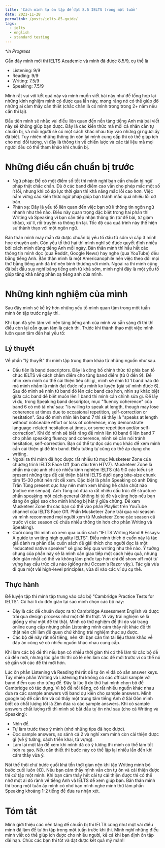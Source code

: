 ```yaml
---
title: 'Cách mình tự ôn tập để đạt 8.5 IELTS trong một tuần'
date: 2021-11-28
permalink: /posts/ielts-85-guide/
tags:
  - ielts
  - english
  - standard testing
---
```


**In Progress*

Gần đây mình mới thi IELTS Academic và mình đã được 8.5/9, cụ thể là

- Listening: 9/9
- Reading: 9/9
- Writing: 7.5/9
- Speaking: 7.5/9

Mình rất vui với kết quả này và mình muốn viết bài này như để tổng hợp lại những kinh nghiệm mình có được qua lần này, mong rằng nó có thể giúp đỡ những ai cảm thấy cần thiết (chắc chắn là có mình trong trong 2+ năm nếu cần thi lại).

Đầu tiên mình sẽ nhắc vài điều liên quan đến nền tảng tiếng Anh mà bài viết này sẽ không giúp bạn được. Đây là các kiến thức mà mỗi cá nhân cần tự chuẩn bị, và mỗi người sẽ có một cách khác nhau tùy vào những gì người ấy đã biết. Tuy nhiên những thông tin còn lại mình cung cấp thì có thể giúp ích cho mọi đối tượng, vì đây là thông tin về chiến lược và các tài liệu mà mọi người đều có thể tham khảo khi chuẩn bị.

# Những điều cần chuẩn bị trước

- Ngữ pháp: Để có một điểm số tốt thì mình nghĩ bạn cần chuẩn bị ngữ pháp thật chắc chắn. Dù ở các band điểm cao vẫn cho phép mắc một số ít lỗi, nhưng khi có áp lực thời gian thì khả năng mắc lỗi cao hơn. Việc nắm vững các kiến thức ngữ pháp giúp bạn tránh mắc quá nhiều lỗi cơ bản.
- Phản xạ: Đây là yếu tố liên quan đến việc bạn xử lí thông tin ngôn ngữ nhanh như thế nào. Điều này quan trọng đặc biệt trong hai phần thi Writing và Speaking vì bạn cần tiếp nhận thông tin (từ đề bài, từ giám khảo), xử lí, rồi truyền ra thông tin lại. Tốc độ của quá trình này thể hiện sự thành thạo với một ngôn ngữ.

Bản thân mình may mắn đã được chuẩn bị yếu tố đầu từ sớm vì cấp 3 mình học chuyên anh. Còn yếu tố thứ hai thì mình nghĩ sẽ được quyết định nhiều bởi cách mình dùng tiếng Anh mỗi ngày. Bản thân mình thì hầu hết các thông tin mình đọc (qua Reddit, Google News) hay nghe (qua YouTube) đều bằng tiếng Anh. Bản thân mình là một Americanophile nên việc theo dõi mọi thứ bằng tiếng anh đã trở nên bình thường với mình. Ngoài ra thì mình cũng đã bắt đầu suy nghĩ bằng tiếng anh từ khá sớm, mình nghĩ đây là một yếu tố giúp tăng khả năng phản xạ tiếng anh của mình.

# Những kinh nghiệm của mình
Sau đây mình sẽ kể kỹ hơn những yếu tố mình quan tâm trong một tuần mình ôn tập trước ngày thi.

Khi bạn đã yên tâm với nền tảng tiếng anh của mình và sẵn sàng đi thi thì điều còn lại cần quan tâm là cách thi. Trước khi thành thạo một việc mình luôn quan tâm đến hai yếu tố:

## Lý thuyết
Về phần "lý thuyết" thì mình tập trung tham khảo từ những nguồn như sau. 

- Đầu tiên là band descriptors. Đây là công bố chính thức từ phía ban tổ chức IELTS về cách chấm điểm cho từng band điểm (từ 0 đến 9). Để nhìn xem mình có thể cải thiện tiêu chí gì, mình sẽ nhìn từ 1 band nào đó mà mình nhắm là mình đạt được nếu mình ko luyện (giả sử mình được 6). Sau đó mình sẽ nhìn từ band đó lên các band cao hơn, nhìn sự khác biệt giữa các band để biết muốn lên 1 band thì mình cần chỉnh sửa gì. Để lấy ví dụ, trong Speaking band descriptor, mục "fluency coherence" của band 6 có mô tả như sau: "is willing to speak at length, though may lose coherence at times due to occasional repetition, self-correction or hesitation". Sau đó mình nhìn lên band 7 thì sẽ thấy là "speaks at length without noticeable effort or loss of coherence, may demonstrate language-related hesitation at times, or some repetition and/or  self-correction". Khi đó mình sẽ biết rằng để mình lên từ band 6 lên band 7 cho phần speaking fluency and coherence, mình sẽ cần nói tránh hesitation, self-correction. Bạn có thể tự đọc các mục khác để xem mình cần cải thiện gì để lên band. Điều tương tự cũng có thể áp dụng cho writing.
- Ngoài ra thì mình đã học được rất nhiều từ mục Musketeer Zone của chương trình IELTS Face Off (ban đầu trên HTV7). Musketeer Zone là phần mà các anh chị có nhiều kinh nghiệm IELTS (đã 9.0 các kiểu) sẽ present những tips để cải thiện bài thi IELTS dưới dạng bite-size chunk tầm 15-30 phút nên rất dễ xem. Đặc biệt là phần Speaking có anh Đặng Trần Tùng present cực hay nên mình xem không hề chán chút nào (notice me senpai). Anh Tùng có đưa ra rất nhiều cấu trúc để structure phần speaking một cách general (không bị tủ đè và cũng hợp nếu bạn đang ôn gấp) sao cho mình không bị hết ý giữa chừng. Để xem Musketeer Zone thì các bạn có thể vào phần Playlist trên YouTube channel của IELTS Face Off. Phần Musketeer Zone trải qua vài season và mình recommend mọi người xem từ Musketeer Zone các season cũ trước vì các season cũ chứa nhiều thông tin hơn cho phần Writing và Speaking).
- Cuối cùng thì mình có xem qua cuốn sách "IELTS Writing Band 9 Essays: A guide to writing high quality IELTS". Điều mình thích ở cuốn này là tác giả dành ra phần đầu cuốn sách để giải thích cho người đọc là một "educated native speaker" sẽ giao tiếp qua writing như thế nào. Ý tưởng chung của phần này sẽ là mình cần giao tiếp một cách hiệu quả, nhưng đơn giản nhất có thể và không làm phức tạp hơn chỉ để show off một từ vựng hay cấu trúc câu nào (giống như Occam's Razor vậy.). Tác giả vừa đi qua một vài high-level principles, vừa đi vào các ví dụ cụ thể.

## Thực hành
Để luyện tập thì mình tập trung vào các bộ "Cambridge Practice Tests for IELTS". Có hai lí do đơn giản tại sao mình chọn các bộ này:
- Đây là các đề chuẩn được ra từ Cambridge Assessment English và được trải qua design process như một đề thi thật. Vì vậy trải nghiệm sẽ là giống y như một đề thi thật. Mình có thử nghiệm đề thi do vài trang online cung cấp nhưng phần Listening mình cảm thấy rất khác đề thi thật nên chỉ làm để quen chứ không trải nghiệm thực sự được.
- Các bộ đề này rất nổi tiếng, nên khi bạn cần tìm tài liệu tham khảo về đáp án cũng sẽ có nhiều nguồn khác nhau cung cấp.

Khi làm các bộ đề thì nếu bạn có nhiều thời gian thì có thể làm từ các bộ đề cũ đến mới, nhưng lúc gần thi thì có lẽ nên làm các đề mới trước vì có thể nó sẽ gần với các đề thi mới hơn.

Lúc ôn phần Listening và Reading thì rất dễ tự ôn vì đã có sẵn answer keys. Tuy nhiên phần Writing và Listening thì không có các official sample với band điểm cao cho từng đề. Đây là lúc lí do thứ hai mình chọn bộ đề Cambridge có tác dụng. Vì bộ đề nổi tiếng, có rất nhiều nguồn khác nhau đưa ra các sample answers với band dự kiến cho sample answers. Mình google bộ đề cần tìm và có thấy một trung tâm tiếng Anh ở Sài Gòn mình biết có chất lượng tốt là Zim đưa ra các sample answers. Khi có sample answers chất lượng rồi thì mình sẽ bắt đầu tự ôn như sau (cho cả Writing và Speaking):
- Nhìn đề.
- Tự làm trước theo ý mình (nhớ những tips đã học được).
- Đọc sample answers, so sánh cả 2 và nghĩ xem mình còn cải thiện được gì (về ý tưởng, cách triển khai, từ vựng).
- Làm lại một lần để xem khi mình đã có ý tưởng thì mình có thể làm tốt hơn ra sao. Nếu cần thiết thì bước này có thể lặp lại nhiều lần đến khi cảm thấy vừa ý.

Nói thế thôi chứ bước cuối khá tốn thời gian nên khi tập Writing mình bỏ bước cuối luôn (:D). Nếu bạn cảm thấy mình vẫn còn tự ôn và cải thiện được thì cứ tập một mình. Khi bạn cảm thấy hết cải tự cải thiện được thì có thể nhờ một ai đó rành về tiếng Anh và IELTS để xem giúp bạn. Bản thân mình thì trong một tuần ấy mình có nhờ bạn mình nghe mình thử làm phần Speaking khoảng 1-2 tiếng để đưa ra nhận xét.

# Tóm tắt

Mình giới thiệu các nền tảng để chuẩn bị thi IELTS cũng như một vài điều mình đã làm để tự ôn tập trong một tuần trước khi thi. Mình nghĩ những điều mình viết có thể giúp ích được cho nhiều người, kể cả khi bạn định ôn tập dài hạn. Chúc các bạn thi tốt và đạt được kết quả mỹ mãn!!